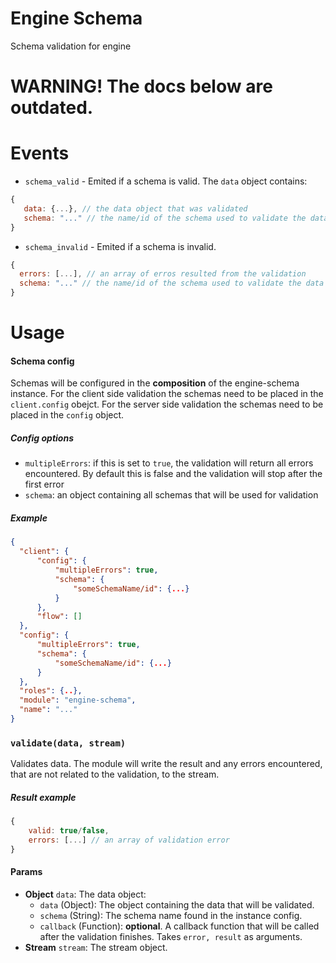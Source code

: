 # Engine Schema
Schema validation for engine

# WARNING! The docs below are outdated.

# Events
 - `schema_valid` - Emited if a schema is valid. The `data` object contains:

 ```javascript
 {
    data: {...}, // the data object that was validated
    schema: "..." // the name/id of the schema used to validate the data object
 }
 ```
 - `schema_invalid` - Emited if a schema is invalid.

  ```javascript
 {
    errors: [...], // an array of erros resulted from the validation
    schema: "..." // the name/id of the schema used to validate the data object
 }
 ```
 
 # Usage
#### Schema config
Schemas will be configured in the **composition** of the engine-schema instance. For the client side validation the schemas need to be placed in the `client.config` obejct. For the server side validation the schemas need to be placed in the `config` object.

##### Config options
- `multipleErrors`: if this is set to `true`, the validation will return all errors encountered. By default this is false and the validation will stop after the first error
- `schema`: an object containing all schemas that will be used for validation

##### Example

  ``` json
{
    "client": {
        "config": {
            "multipleErrors": true,
            "schema": {
                "someSchemaName/id": {...}
            }
        },
        "flow": []
    },
    "config": {
        "multipleErrors": true, 
        "schema": {
            "someSchemaName/id": {...}
        }
    },
    "roles": {..},
    "module": "engine-schema",
    "name": "..."
}
 ```
 
 ### `validate(data, stream)`
Validates data. The module will write the result and any errors encountered, that are not related to the validation, to the stream.

##### Result example

```javascript
{
    valid: true/false,
    errors: [...] // an array of validation error
}
```

#### Params
- **Object** `data`: The data object:
    - `data` (Object): The object containing the data that will be validated.
    - `schema` (String): The schema name found in the instance config.
    - `callback` (Function): **optional**. A callback function that will be called after the validation finishes. Takes `error, result` as arguments.
- **Stream** `stream`: The stream object.
